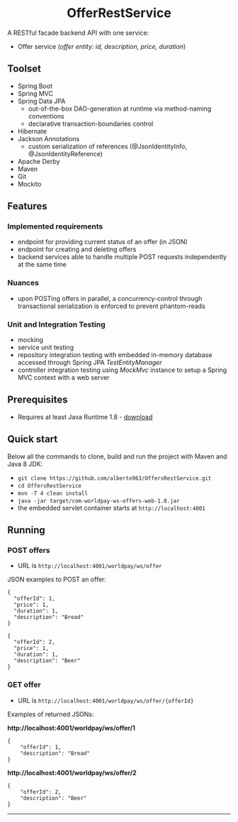 <h1 align="center">
    OfferRestService
</h1>

A RESTful facade backend API with one service:
- Offer service (*offer entity: id, description, price, duration*)

## Toolset
- Spring Boot
- Spring MVC
- Spring Data JPA
  * out-of-the-box DAO-generation at runtime via method-naming conventions
  * declarative transaction-boundaries control
- Hibernate
- Jackson Annotations
  * custom serialization of references (@JsonIdentityInfo, @JsonIdentityReference)
- Apache Derby
- Maven
- Git
- Mockito

## Features
### Implemented requirements
- endpoint for providing current status of an offer (in JSON)
- endpoint for creating and deleting offers
- backend services able to handle multiple POST requests independently at the same time

### Nuances
- upon POSTing offers in parallel, a concurrency-control through transactional serialization is enforced to prevent phantom-reads

### Unit and Integration Testing
- mocking
- service unit testing
- repository integration testing with embedded in-memory database accessed through Spring JPA *TestEntityManager*
- controller integration testing using *MockMvc* instance to setup a Spring MVC context with a web server

## Prerequisites
- Requires at least Java Runtime 1.8 - [download](http://www.oracle.com/technetwork/java/javase/downloads/jre8-downloads-2133155.html)

## Quick start
Below all the commands to clone, build and run the project with Maven and Java 8 JDK:
- `git clone https://github.com/alberto963/OffersRestService.git`
- `cd OffersRestService`
- `mvn -T 4 clean install`
- `java -jar target/com-worldpay-ws-offers-web-1.0.jar`
- the embedded servlet container starts at `http://localhost:4001`

## Running

### POST offers 
- URL is `http://localhost:4001/worldpay/ws/offer`

JSON examples to POST an offer:
````
{
  "offerId": 1,
  "price": 1,
  "duration": 1,
  "description": "Bread"
}

{
  "offerId": 2,
  "price": 1,
  "duration": 1,
  "description": "Beer"
}
````

### GET offer

- URL is `http://localhost:4001/worldpay/ws/offer/{offerId}`

Examples of returned JSONs:

**http://localhost:4001/worldpay/ws/offer/1**
````
{
    "offerId": 1,
    "description": "Bread"
}
````

**http://localhost:4001/worldpay/ws/offer/2**
````
{
    "offerId": 2,
    "description": "Beer"
}
````
****
